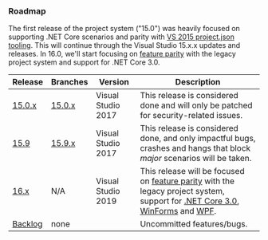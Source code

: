 ### Roadmap

The first release of the project system ("15.0") was heavily focused on supporting .NET Core scenarios and parity with [VS 2015 project.json tooling](https://github.com/dotnet/project-system/issues?utf8=%E2%9C%93&q=label%3AParity-XProj%20). This will continue through the Visual Studio 15.x.x updates and releases. In 16.0, we'll start focusing on [feature parity](https://github.com/dotnet/project-system/labels/Parity-Legacy) with the legacy project system and support for .NET Core 3.0.

|Release|Branches|Version|Description|
|-------|--------|--------|--------|
|[15.0.x](https://github.com/dotnet/project-system/milestone/4)|[15.0.x](https://github.com/dotnet/project-system/tree/dev15.0.x)|Visual Studio 2017|This release is considered done and will only be patched for security-related issues.
|[15.9](https://github.com/dotnet/project-system/milestone/21)|[15.9.x](https://github.com/dotnet/project-system/tree/dev15.9.x)|Visual Studio 2017|This release is considered done, and only impactful bugs, crashes and hangs that block _major_ scenarios will be taken.
|[16.x](https://github.com/dotnet/project-system/milestone/25)|N/A|Visual Studio 2019| This release will be focused on [feature parity](https://github.com/dotnet/project-system/labels/Parity-Legacy) with the legacy project system, support for [.NET Core 3.0](https://github.com/dotnet/project-system/labels/Feature-.NET-Core), [WinForms](https://github.com/dotnet/project-system/labels/Feature-WinForms) and [WPF](https://github.com/dotnet/project-system/labels/Feature-XAML).
|[Backlog](https://github.com/dotnet/project-system/milestone/5)|none| |Uncommitted features/bugs.
